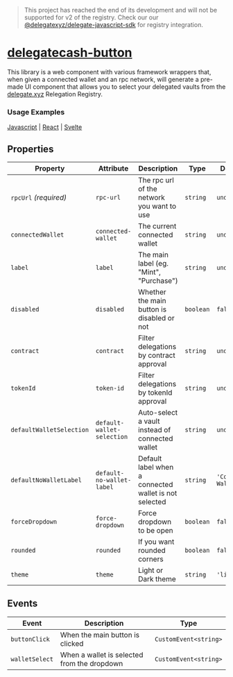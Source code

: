 > This project has reached the end of its development and will not be supported for v2 of the registry. Check our our [@delegatexyz/delegate-javascript-sdk](https://github.com/delegatexyz/delegate-javascript-sdk) for registry integration.


# [delegatecash-button](https://delegate.xyz)

This library is a web component with various framework wrappers that, when given a connected wallet and an rpc network, will generate a pre-made UI component that allows you to select your delegated vaults from the [delegate.xyz](https://delegate.xyz) Relegation Registry.

### Usage Examples

[Javascript](https://github.com/delegatecash/delegatecash-button/tree/main/libraries/vanilla) | [React](https://github.com/delegatecash/delegatecash-button/tree/main/libraries/react) | [Svelte](https://github.com/delegatecash/delegatecash-button/tree/main/libraries/svelte)

## Properties

| Property                 | Attribute                  | Description                                           | Type      | Default            |
| ------------------------ | -------------------------- | ----------------------------------------------------- | --------- | ------------------ |
| `rpcUrl` _(required)_    | `rpc-url`                  | The rpc url of the network you want to use            | `string`  | `undefined`        |
| `connectedWallet`        | `connected-wallet`         | The current connected wallet                          | `string`  | `undefined`        |
| `label`                  | `label`                    | The main label (eg. "Mint", "Purchase")               | `string`  | `undefined`        |
| `disabled`               | `disabled`                 | Whether the main button is disabled or not            | `boolean` | `false`            |
| `contract`               | `contract`                 | Filter delegations by contract approval               | `string`  | `undefined`        |
| `tokenId`                | `token-id`                 | Filter delegations by tokenId approval                | `string`  | `undefined`        |
| `defaultWalletSelection` | `default-wallet-selection` | Auto-select a vault instead of connected wallet       | `string`  | `undefined`        |
| `defaultNoWalletLabel`   | `default-no-wallet-label`  | Default label when a connected wallet is not selected | `string`  | `'Connect Wallet'` |
| `forceDropdown`          | `force-dropdown`           | Force dropdown to be open                             | `boolean` | `false`            |
| `rounded`                | `rounded`                  | If you want rounded corners                           | `boolean` | `false`            |
| `theme`                  | `theme`                    | Light or Dark theme                                   | `string`  | `'light'`          |

## Events

| Event          | Description                                 | Type                  |
| -------------- | ------------------------------------------- | --------------------- |
| `buttonClick`  | When the main button is clicked             | `CustomEvent<string>` |
| `walletSelect` | When a wallet is selected from the dropdown | `CustomEvent<string>` |
